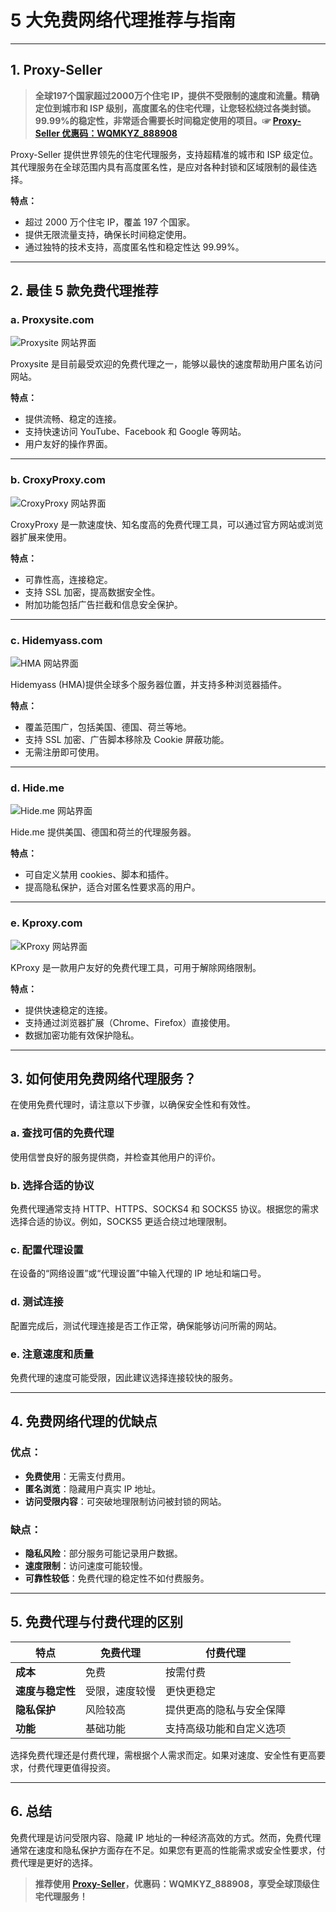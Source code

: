 # 5 大免费网络代理推荐与指南

---

## 1. Proxy-Seller

> **全球197个国家超过2000万个住宅 IP，提供不受限制的速度和流量。精确定位到城市和 ISP 级别，高度匿名的住宅代理，让您轻松绕过各类封锁。99.99%的稳定性，非常适合需要长时间稳定使用的项目。☞ [Proxy-Seller 优惠码：WQMKYZ_888908](https://bit.ly/proxy-seller-coupon)**

Proxy-Seller 提供世界领先的住宅代理服务，支持超精准的城市和 ISP 级定位。其代理服务在全球范围内具有高度匿名性，是应对各种封锁和区域限制的最佳选择。

**特点：**
- 超过 2000 万个住宅 IP，覆盖 197 个国家。
- 提供无限流量支持，确保长时间稳定使用。
- 通过独特的技术支持，高度匿名性和稳定性达 99.99%。

---

## 2. 最佳 5 款免费代理推荐

### **a. Proxysite.com**

![Proxysite 网站界面](https://www.rapidseedbox.com/wp-content/uploads/proxysite.com-website-1024x576.png)

Proxysite 是目前最受欢迎的免费代理之一，能够以最快的速度帮助用户匿名访问网站。

**特点：**
- 提供流畅、稳定的连接。
- 支持快速访问 YouTube、Facebook 和 Google 等网站。
- 用户友好的操作界面。

---

### **b. CroxyProxy.com**

![CroxyProxy 网站界面](https://www.rapidseedbox.com/wp-content/uploads/website-croxyproxy-1024x483.jpg)

CroxyProxy 是一款速度快、知名度高的免费代理工具，可以通过官方网站或浏览器扩展来使用。

**特点：**
- 可靠性高，连接稳定。
- 支持 SSL 加密，提高数据安全性。
- 附加功能包括广告拦截和信息安全保护。

---

### **c. Hidemyass.com**

![HMA 网站界面](https://www.rapidseedbox.com/wp-content/uploads/website-hidemyass.png)

Hidemyass (HMA)提供全球多个服务器位置，并支持多种浏览器插件。

**特点：**
- 覆盖范围广，包括美国、德国、荷兰等地。
- 支持 SSL 加密、广告脚本移除及 Cookie 屏蔽功能。
- 无需注册即可使用。

---

### **d. Hide.me**

![Hide.me 网站界面](https://www.rapidseedbox.com/wp-content/uploads/website-hide.me_-1024x493.png)

Hide.me 提供美国、德国和荷兰的代理服务器。

**特点：**
- 可自定义禁用 cookies、脚本和插件。
- 提高隐私保护，适合对匿名性要求高的用户。

---

### **e. Kproxy.com**

![KProxy 网站界面](https://www.rapidseedbox.com/wp-content/uploads/website-kproxy-1024x576.png)

KProxy 是一款用户友好的免费代理工具，可用于解除网络限制。

**特点：**
- 提供快速稳定的连接。
- 支持通过浏览器扩展（Chrome、Firefox）直接使用。
- 数据加密功能有效保护隐私。

---

## 3. 如何使用免费网络代理服务？

在使用免费代理时，请注意以下步骤，以确保安全性和有效性。

### **a. 查找可信的免费代理**

使用信誉良好的服务提供商，并检查其他用户的评价。

### **b. 选择合适的协议**

免费代理通常支持 HTTP、HTTPS、SOCKS4 和 SOCKS5 协议。根据您的需求选择合适的协议。例如，SOCKS5 更适合绕过地理限制。

### **c. 配置代理设置**

在设备的“网络设置”或“代理设置”中输入代理的 IP 地址和端口号。

### **d. 测试连接**

配置完成后，测试代理连接是否工作正常，确保能够访问所需的网站。

### **e. 注意速度和质量**

免费代理的速度可能受限，因此建议选择连接较快的服务。

---

## 4. 免费网络代理的优缺点

### **优点**：
- **免费使用**：无需支付费用。
- **匿名浏览**：隐藏用户真实 IP 地址。
- **访问受限内容**：可突破地理限制访问被封锁的网站。

### **缺点**：
- **隐私风险**：部分服务可能记录用户数据。
- **速度限制**：访问速度可能较慢。
- **可靠性较低**：免费代理的稳定性不如付费服务。

---

## 5. 免费代理与付费代理的区别

| **特点**         | **免费代理**                        | **付费代理**                  |
|------------------|------------------------------------|------------------------------|
| **成本**         | 免费                               | 按需付费                     |
| **速度与稳定性** | 受限，速度较慢                     | 更快更稳定                   |
| **隐私保护**     | 风险较高                           | 提供更高的隐私与安全保障     |
| **功能**         | 基础功能                           | 支持高级功能和自定义选项     |

选择免费代理还是付费代理，需根据个人需求而定。如果对速度、安全性有更高要求，付费代理更值得投资。

---

## 6. 总结

免费代理是访问受限内容、隐藏 IP 地址的一种经济高效的方式。然而，免费代理通常在速度和隐私保护方面存在不足。如果您有更高的性能需求或安全性要求，付费代理是更好的选择。

> **推荐使用 [Proxy-Seller](https://bit.ly/proxy-seller-coupon)，优惠码：WQMKYZ_888908，享受全球顶级住宅代理服务！**
